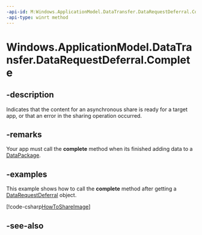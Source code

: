 ```yaml
---
-api-id: M:Windows.ApplicationModel.DataTransfer.DataRequestDeferral.Complete
-api-type: winrt method
---
```


<!-- Method syntax
public void Complete()
-->

# Windows.ApplicationModel.DataTransfer.DataRequestDeferral.Complete

## -description
Indicates that the content for an asynchronous share is ready for a target app, or that an error in the sharing operation occurred.

## -remarks
Your app must call the **complete** method when its finished adding data to a [DataPackage](datapackage.md).

## -examples
This example shows how to call the **complete** method after getting a [DataRequestDeferral](datarequestdeferral.md) object.



[!code-csharp[HowToShareImage](../windows.applicationmodel.datatransfer/code/ShareMainBeta/cs/ShareImage.xaml.cs#SnippetHowToShareImage)]

## -see-also
